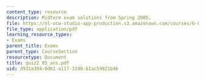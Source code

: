 ```yaml
---
content_type: resource
description: Midterm exam solutions from Spring 2005.
file: https://ol-ocw-studio-app-production.s3.amazonaws.com/courses/6-824-distributed-computer-systems-engineering-spring-2006/d931a3040d61a1173190b1ac59921b46_quiz2_05_ans.pdf
file_type: application/pdf
learning_resource_types:
- Exams
parent_title: Exams
parent_type: CourseSection
resourcetype: Document
title: quiz2_05_ans.pdf
uid: d931a304-0d61-a117-3190-b1ac59921b46
---
```

